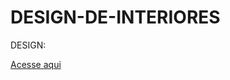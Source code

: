 # DESIGN-DE-INTERIORES
 DESIGN:

<a href="https://yagosouza2301.github.io/DESIGN-DE-INTERIORES/index.html">Acesse aqui </a>